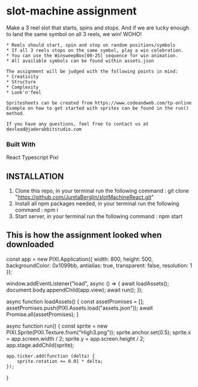 # slot-machine assignment

Make a 3 reel slot that starts, spins and stops.
    And if we are lucky enough to land the same symbol on all 3 reels, we win! WOHO!

    * Reels should start, spin and stop on random positions/symbols
    * If all 3 reels stops on the same symbol, play a win celebration.
    * You can use the WinsweepBox[00-25] sequence for win animation.
    * All available symbols can be found within assets.json

    The assignment will be judged with the following points in mind:
    * Creativity
    * Structure
    * Complexity
    * Look'n'feel

    Spritesheets can be created from https://www.codeandweb.com/tp-online
    Example on how to get started with sprites can be found in the run() method.

    If you have any questions, feel free to contact us at devlead@jaderabbitstudio.com


### Built With

React
Typescript
Pixi

## INSTALLATION

1. Clone this repo, in your terminal run the following command : git clone "https://github.com/JunitaBerglin/slotMachineReact.git"
2. Install all npm packages needed, in your terminal run the following command : npm i
3. Start server, in your terminal run the following command : npm start


## This is how the assignment looked when downloaded

const app = new PIXI.Application({
    width: 800,
    height: 500,
    backgroundColor: 0x1099bb,
    antialias: true,
    transparent: false,
    resolution: 1
});

window.addEventListener("load", async () => {
    await loadAssets();
    document.body.appendChild(app.view);
    await run();
});

async function loadAssets() {
    const assetPromises = [];
    assetPromises.push(PIXI.Assets.load("assets.json"));
    await Promise.all(assetPromises);
}

async function run() {
    const sprite = new PIXI.Sprite(PIXI.Texture.from("High3.png"));
    sprite.anchor.set(0.5);
    sprite.x = app.screen.width / 2;
    sprite.y = app.screen.height / 2;
    app.stage.addChild(sprite);

    app.ticker.add(function (delta) {
        sprite.rotation += 0.01 * delta;
    });
}


